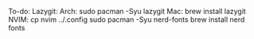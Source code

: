 To-do:
Lazygit:
Arch: sudo pacman -Syu lazygit
Mac: brew install lazygit
NVIM:
cp nvim ../.config
sudo pacman -Syu nerd-fonts
brew install nerd fonts
